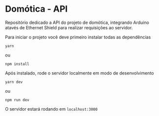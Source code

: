 # Domótica - API

Repositório dedicado a API do projeto de domótica, integrando Arduino atavés de Ethernet Shield para realizar requisições ao servidor.

Para iniciar o projeto você deve primeiro instalar todas as dependências

```
yarn
```

ou

```
npm install
```

Após instalado, rode o servidor localmente em modo de desenvolvimento

```
yarn dev
```

ou

```
npm run dev
```

O servidor estará rodando em `localhost:3000`
